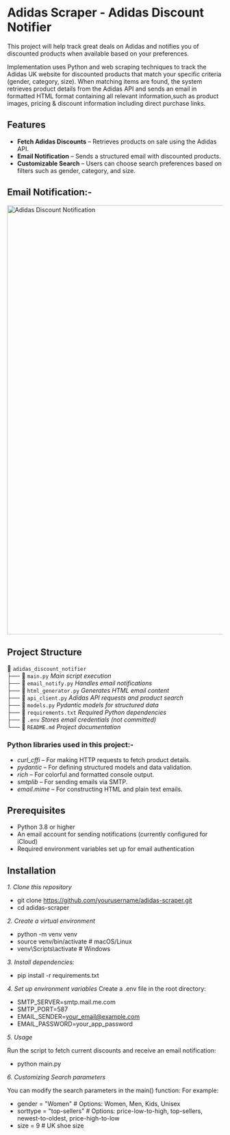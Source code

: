 #  Adidas Scraper - Adidas Discount Notifier

This project will help track great deals on Adidas and notifies you of discounted products when available based on your preferences. 

Implementation uses Python and web scraping techniques to track the Adidas UK website for discounted products that match your specific criteria (gender, category, size). When matching items are found, the system retrieves product details from the Adidas API and sends an email in formatted HTML format containing all relevant information,such as product images, pricing & discount information including direct purchase links. 

## Features

-  **Fetch Adidas Discounts** – Retrieves products on sale using the Adidas API.
-  **Email Notification** – Sends a structured email with discounted products.
-  **Customizable Search** – Users can choose search preferences based on filters such as gender, category, and size.

## Email Notification:-
<img width="1000" alt="Adidas Discount Notification" src="https://github.com/user-attachments/assets/55070a0a-a5e1-43dc-8daa-a3bed4c422fb" />


## Project Structure
📂 `adidas_discount_notifier`  
├── 📄 `main.py`              *Main script execution*  
├── 📄 `email_notify.py`      *Handles email notifications*  
├── 📄 `html_generator.py`    *Generates HTML email content*  
├── 📄 `api_client.py`        *Adidas API requests and product search*  
├── 📄 `models.py`            *Pydantic models for structured data*  
├── 📄 `requirements.txt`     *Required Python dependencies*  
├── 📄 `.env`                 *Stores email credentials (not committed)*  
└── 📄 `README.md`            *Project documentation*


### Python libraries used in this project:-

  -  *curl_cffi* – For making HTTP requests to fetch product details.
  -  *pydantic* – For defining structured models and data validation.
  -  *rich* – For colorful and formatted console output.
  -  *smtplib* – For sending emails via SMTP.
  -  *email.mime* – For constructing HTML and plain text emails.
    


## Prerequisites

-  Python 3.8 or higher
-  An email account for sending notifications (currently configured for iCloud)
-  Required environment variables set up for email authentication

## Installation

*1.  Clone this repository*

-  git clone https://github.com/yourusername/adidas-scraper.git
-  cd adidas-scraper

*2.  Create a virtual environment*

-  python -m venv venv
-  source venv/bin/activate  # macOS/Linux
-  venv\Scripts\activate     # Windows

*3.  Install dependencies:*

-  pip install -r requirements.txt


*4. Set up environment variables*
Create a .env file in the root directory:

-  SMTP_SERVER=smtp.mail.me.com
-  SMTP_PORT=587
-  EMAIL_SENDER=your_email@example.com
-  EMAIL_PASSWORD=your_app_password

*5.  Usage*

Run the script to fetch current discounts and receive an email notification:
-  python main.py

*6.  Customizing Search parameters*

You can modify the search parameters in the main() function:
For example:
-  gender = "Women"          # Options: Women, Men, Kids, Unisex
-  sorttype = "top-sellers"  # Options: price-low-to-high, top-sellers, newest-to-oldest, price-high-to-low
-  size = 9 # UK shoe size



